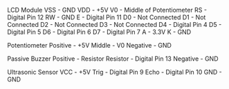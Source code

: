 LCD Module 
VSS - GND 
VDD - +5V 
V0 - Middle of Potentiometer 
RS - Digital Pin 12 
RW - GND 
E - Digital Pin 11 
D0 - Not Connected 
D1 - Not Connected 
D2 - Not Connected 
D3 - Not Connected 
D4 - Digital Pin 4
D5 - Digital Pin 5 
D6 - Digital Pin 6 
D7 - Digital Pin 7 
A - 3.3V 
K - GND 

Potentiometer 
Positive - +5V 
Middle - V0 
Negative - GND 

Passive Buzzer 
Positive - Resistor 
Resistor - Digital Pin 13 
Negative - GND 

Ultrasonic Sensor 
VCC - +5V 
Trig - Digital Pin 9 
Echo - Digital Pin 10
GND - GND 
